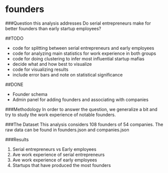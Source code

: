 founders
========

###Question this analysis addresses
Do serial entrepreneurs make for better founders than early startup employees?

##TODO 
* code for splitting between serial entrepreneurs and early employees
* code for analyzing main statistics for work experience in both groups
* code for doing clustering to infer most influential startup mafias
* decide what and how best to visualize
* code for visualizing results
* include error bars and note on statistical significance

##DONE
* Founder schema
* Admin panel for adding founders and associating with companies

###Methodology
In order to answer the question, we generalize a bit and try to study the work experience of notable founders.

###The Dataset
This analysis considers 108 founders of 54 companies. The raw data can be found in founders.json and companies.json

###Results
1. Serial entrepreneurs vs Early employees
2. Ave work experience of serial entrepreneurs
3. Ave work experience of early employees
4. Startups that have produced the most founders
